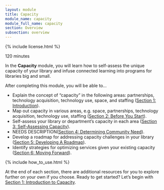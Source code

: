 ```yaml
---
layout: module
title: Capacity
module_name: capacity
module_full_name: capacity
section: Overview
subsection: overview
---
```


{% include license.html %}

<p class="time">120 minutes</p>

In the <b>Capacity</b> module, you will learn how to self-assess the unique capacity of your library and infuse connected learning into programs for libraries big and small.

<div class="objectives">
	<p>After completing this module, you will be able to...</p>
	<ul>
	<li>Explain the concept of “capacity” in the following areas: partnerships, technology acquisition, technology use, space, and staffing (<a href="{{site.url}}{{site.baseurl}}/modules/capacity/section-1-0.html">Section 1: Introduction</a>).</li>
	<li>Map out capacity in various areas, e.g. space, partnerships, technology acquisition, technology use, staffing (<a href="{{site.url}}{{site.baseurl}}/modules/capacity/section-2-0.html">Section 2: Before You Start</a>).</li>
	<li>Self-assess your library or department’s capacity in each area (<a href="{{site.url}}{{site.baseurl}}/capacity/section-3-0.html">Section 3: Self-Assessing Capacity</a>).</li>
	<li> NEEDS DESCRIPTION(<a href="{{site.url}}{{site.baseurl}}/modules/capacity/section-4-0.html">Section 4: Determining Community Need</a>).</li>
  <li>Develop a roadmap for addressing capacity challenges in your library (<a href="{{site.url}}{{site.baseurl}}/modules/capacity/section-5-0.html">Section 5: Developing A Roadmap</a>).</li>
	<li>Identify strategies for optimizing services given your existing capacity (<a href="{{site.url}}{{site.baseurl}}/modules/capacity/section-6-0.html/">Section 6: Moving Forward</a>).</li>
</ul>
</div>

{% include how_to_use.html %} 

At the end of each section, there are additional resources for you to explore further on your own if you choose.
Ready to get started? Let’s begin with [Section 1: Introduction to Capacity](section-1-0.html).
